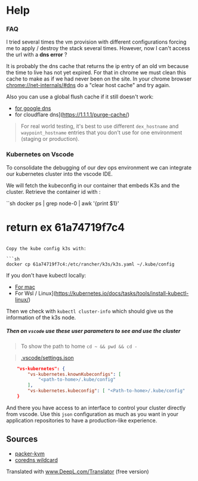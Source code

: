 # Help

### FAQ

I tried several times the vm provision with different configurations forcing me to apply / destroy the stack several times. However, now I can't access the url with a **dns error** ?

It is probably the dns cache that returns the ip entry of an old vm because the time to live has not yet expired. For that in chrome we must clean this cache to make as if we had never been on the site.
In your chrome browser [chrome://net-internals/#dns]() do a "clear host cache" and try again.

Also you can use a global flush cache if it still doesn't work:
 
- [for google dns](https://developers.google.com/speed/public-dns/cache?hl=fr)
- for cloudflare dns](https://1.1.1.1/purge-cache/)

> For real world testing, it's best to use different `dex_hostname` and `waypoint_hostname` entries that you don't use for one environment (staging or production).

### Kubernetes on Vscode

To consolidate the debugging of our dev ops environment we can integrate our kubernetes cluster into the vscode IDE.

We will fetch the kubeconfig in our container that embeds K3s and the cluster.
Retrieve the container id with :

``sh
docker ps | grep node-0 | awk '{print $1}'
# return ex 61a74719f7c4
```

Copy the kube config k3s with:

```sh
docker cp 61a74719f7c4:/etc/rancher/k3s/k3s.yaml ~/.kube/config
```

If you don't have kubectl locally:

- [For mac](https://kubernetes.io/docs/tasks/tools/install-kubectl-macos/)
- For Wsl / Linux](https://kubernetes.io/docs/tasks/tools/install-kubectl-linux/)

Then we check with `kubectl cluster-info` which should give us the information of the k3s node.

##### Then on `vscode` use these user parameters to see and use the cluster

> To show the path to home `cd ~ && pwd && cd -`

> [.vscode/settings.json](.vscode/settings.json)
```json
    "vs-kubernetes": {
        "vs-kubernetes.knownKubeconfigs": [
            "<path-to-home>/.kube/config"
        ],
        "vs-kubernetes.kubeconfig": [ "<Path-to-home>/.kube/config"
    }
```

And there you have access to an interface to control your cluster directly from vscode. Use this `json` configuration as much as you want in your application repositories to have a production-like experience.

## Sources

- [packer-kvm](https://github.com/goffinet/packer-kvm/blob/master/http/jammy/user-data)
- [coredns wildcard](https://mac-blog.org.ua/kubernetes-coredns-wildcard-ingress/)


Translated with www.DeepL.com/Translator (free version)